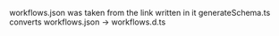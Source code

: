workflows.json was taken from the link written in it
generateSchema.ts converts workflows.json -> workflows.d.ts
